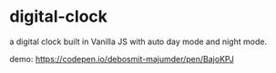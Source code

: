 # digital-clock
a digital clock built in  Vanilla JS with auto day mode and night mode.

demo: https://codepen.io/debosmit-majumder/pen/BajoKPJ
